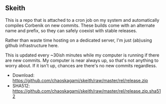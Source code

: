 Skeith
--------

This is a repo that is attached to a cron job on my system and automatically compiles Corbenik on new commits. These builds come with an alternate name and prefix, so they can safely coexist with stable releases.

Rather than waste time hosting on a dedicated server, I'm just (ab)using github infrastructure here.

This is updated every ~30ish minutes while my computer is running if there are new commits. My computer is near always up, so that's not anything to worry about. If it isn't up, chances are there's no new commits regardless.

 * Download: https://github.com/chaoskagami/skeith/raw/master/rel/release.zip
 * SHA512:   https://github.com/chaoskagami/skeith/raw/master/rel/release.zip.sha512
